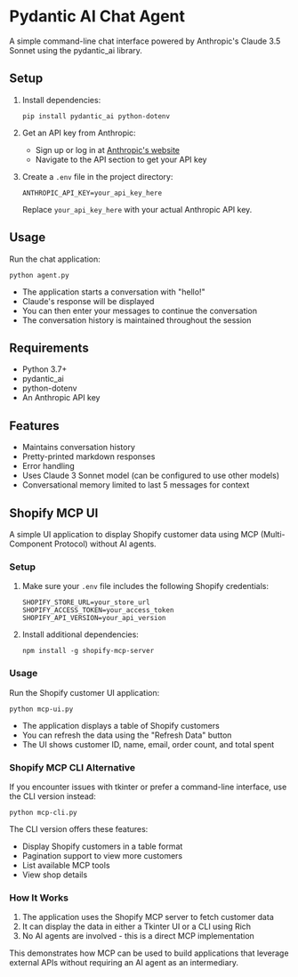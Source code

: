 # Pydantic AI Chat Agent

A simple command-line chat interface powered by Anthropic's Claude 3.5 Sonnet using the pydantic_ai library.

## Setup

1. Install dependencies:
   ```
   pip install pydantic_ai python-dotenv
   ```

2. Get an API key from Anthropic:
   - Sign up or log in at [Anthropic's website](https://www.anthropic.com/)
   - Navigate to the API section to get your API key

3. Create a `.env` file in the project directory:
   ```
   ANTHROPIC_API_KEY=your_api_key_here
   ```
   Replace `your_api_key_here` with your actual Anthropic API key.

## Usage

Run the chat application:
```
python agent.py
```

- The application starts a conversation with "hello!"
- Claude's response will be displayed
- You can then enter your messages to continue the conversation
- The conversation history is maintained throughout the session

## Requirements

- Python 3.7+
- pydantic_ai
- python-dotenv
- An Anthropic API key

## Features

- Maintains conversation history
- Pretty-printed markdown responses
- Error handling
- Uses Claude 3 Sonnet model (can be configured to use other models)
- Conversational memory limited to last 5 messages for context 

## Shopify MCP UI

A simple UI application to display Shopify customer data using MCP (Multi-Component Protocol) without AI agents.

### Setup

1. Make sure your `.env` file includes the following Shopify credentials:
   ```
   SHOPIFY_STORE_URL=your_store_url
   SHOPIFY_ACCESS_TOKEN=your_access_token
   SHOPIFY_API_VERSION=your_api_version
   ```

2. Install additional dependencies:
   ```
   npm install -g shopify-mcp-server
   ```

### Usage

Run the Shopify customer UI application:
```
python mcp-ui.py
```

- The application displays a table of Shopify customers
- You can refresh the data using the "Refresh Data" button
- The UI shows customer ID, name, email, order count, and total spent

### Shopify MCP CLI Alternative

If you encounter issues with tkinter or prefer a command-line interface, use the CLI version instead:

```
python mcp-cli.py
```

The CLI version offers these features:
- Display Shopify customers in a table format
- Pagination support to view more customers
- List available MCP tools
- View shop details

### How It Works

1. The application uses the Shopify MCP server to fetch customer data
2. It can display the data in either a Tkinter UI or a CLI using Rich
3. No AI agents are involved - this is a direct MCP implementation

This demonstrates how MCP can be used to build applications that leverage external APIs without requiring an AI agent as an intermediary. 
